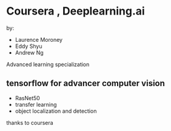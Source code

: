# Coursera , Deeplearning.ai 
by: 
* Laurence Moroney
* Eddy Shyu
* Andrew Ng

Advanced learning specialization

## tensorflow for advancer computer vision 

* RasNet50
* transfer learning
* object localization and detection 


thanks to coursera
